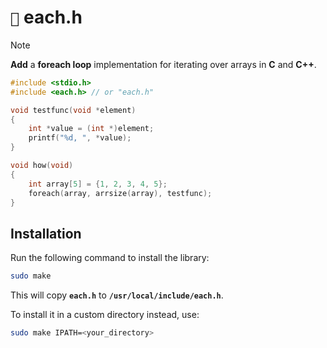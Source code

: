 # `📜` each.h

> [!NOTE]
> **Add** a **foreach loop** implementation for iterating over arrays in **C** and **C++**.

```c
#include <stdio.h>
#include <each.h> // or "each.h"

void testfunc(void *element)
{
    int *value = (int *)element;
    printf("%d, ", *value);
}

void how(void)
{
    int array[5] = {1, 2, 3, 4, 5};
    foreach(array, arrsize(array), testfunc);
}
```

## Installation
Run the following command to install the library:
```bash
sudo make
```
This will copy **`each.h`** to **`/usr/local/include/each.h`**.

To install it in a custom directory instead, use:

```bash
sudo make IPATH=<your_directory>
```
